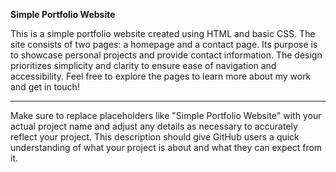 
**Simple Portfolio Website**

This is a simple portfolio website created using HTML and basic CSS. The site consists of two pages: a homepage and a contact page. Its purpose is to showcase personal projects and provide contact information. The design prioritizes simplicity and clarity to ensure ease of navigation and accessibility. Feel free to explore the pages to learn more about my work and get in touch!

---

Make sure to replace placeholders like "Simple Portfolio Website" with your actual project name and adjust any details as necessary to accurately reflect your project. This description should give GitHub users a quick understanding of what your project is about and what they can expect from it.
